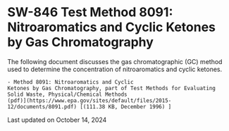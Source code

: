 
# SW-846 Test Method 8091: Nitroaromatics and Cyclic Ketones by Gas Chromatography  


The following document discusses the gas chromatographic (GC) method
used to determine the concentration of nitroaromatics and cyclic
ketones.

    - Method 8091: Nitroaromatics and Cyclic
    Ketones by Gas Chromatography, part of Test Methods for Evaluating
    Solid Waste, Physical/Chemical Methods
    (pdf)](https://www.epa.gov/sites/default/files/2015-12/documents/8091.pdf) [(111.38 KB, December 1996) ] 

Last updated on October 14, 2024

